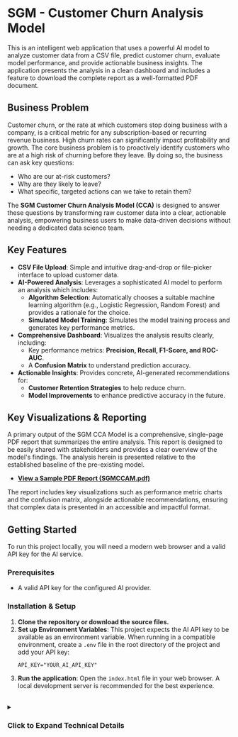 # SGM - Customer Churn Analysis Model

This is an intelligent web application that uses a powerful AI model to analyze customer data from a CSV file, predict customer churn, evaluate model performance, and provide actionable business insights. The application presents the analysis in a clean dashboard and includes a feature to download the complete report as a well-formatted PDF document.

## Business Problem

Customer churn, or the rate at which customers stop doing business with a company, is a critical metric for any subscription-based or recurring revenue business. High churn rates can significantly impact profitability and growth. The core business problem is to proactively identify customers who are at a high risk of churning before they leave. By doing so, the business can ask key questions:

-   Who are our at-risk customers?
-   Why are they likely to leave?
-   What specific, targeted actions can we take to retain them?

The **SGM Customer Churn Analysis Model (CCA)** is designed to answer these questions by transforming raw customer data into a clear, actionable analysis, empowering business users to make data-driven decisions without needing a dedicated data science team.

## Key Features

-   **CSV File Upload**: Simple and intuitive drag-and-drop or file-picker interface to upload customer data.
-   **AI-Powered Analysis**: Leverages a sophisticated AI model to perform an analysis which includes:
    -   **Algorithm Selection**: Automatically chooses a suitable machine learning algorithm (e.g., Logistic Regression, Random Forest) and provides a rationale for the choice.
    -   **Simulated Model Training**: Simulates the model training process and generates key performance metrics.
-   **Comprehensive Dashboard**: Visualizes the analysis results clearly, including:
    -   Key performance metrics: **Precision, Recall, F1-Score, and ROC-AUC**.
    -   A **Confusion Matrix** to understand prediction accuracy.
-   **Actionable Insights**: Provides concrete, AI-generated recommendations for:
    -   **Customer Retention Strategies** to help reduce churn.
    -   **Model Improvements** to enhance predictive accuracy in the future.

## Key Visualizations & Reporting

A primary output of the SGM CCA Model is a comprehensive, single-page PDF report that summarizes the entire analysis. This report is designed to be easily shared with stakeholders and provides a clear overview of the model's findings. The analysis herein is presented relative to the established baseline of the pre-existing model.

-   **[View a Sample PDF Report (SGMCCAM.pdf)](./SGMCCAM.pdf)**

The report includes key visualizations such as performance metric charts and the confusion matrix, alongside actionable recommendations, ensuring that complex data is presented in an accessible and impactful format.

## Getting Started

To run this project locally, you will need a modern web browser and a valid API key for the AI service.

### Prerequisites

-   A valid API key for the configured AI provider.

### Installation & Setup

1.  **Clone the repository or download the source files.**
2.  **Set up Environment Variables**:
    This project expects the AI API key to be available as an environment variable. When running in a compatible environment, create a `.env` file in the root directory of the project and add your API key:
    ```
    API_KEY="YOUR_AI_API_KEY"
    ```
3.  **Run the application**:
    Open the `index.html` file in your web browser. A local development server is recommended for the best experience.

<br>

<details>
<summary><h3>Click to Expand Technical Details</h3></summary>

#### Technology Stack

-   **Frontend**: React, TypeScript, Tailwind CSS
-   **AI/ML**: Generative AI Model
-   **PDF Generation**: jsPDF, html2canvas

#### How It Works

The application operates through a seamless, multi-step process:

1.  **Data Ingestion**: The user uploads a CSV file. The frontend parses this file into a string format.
2.  **Prompt Engineering**: A detailed prompt is constructed, instructing the AI to act as a data scientist. The prompt provides the CSV data and requests a specific set of tasks: algorithm selection with rationale, simulated training and evaluation, and the generation of actionable recommendations.
3.  **Structured Output**: The AI is instructed to return its findings in a strictly-defined JSON format using the AI provider's structured output feature. This ensures the response is predictable and can be reliably parsed by the application.
4.  **Frontend Rendering**: The React application receives the JSON response, manages the state, and dynamically renders the analysis across various components (e.g., metric cards, charts, recommendation lists).
5.  **PDF Generation**: When the user requests a download, the `html2canvas` library captures the main report container as an image. `jsPDF` then takes this image and places it into a PDF document, scaling it to fit the page and adding a header and footer.

</details>
